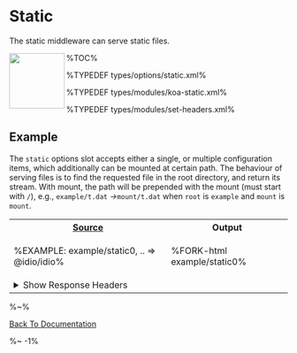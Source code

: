 # Static

The static middleware can serve static files.

<img src="https://raw.github.com/idiocc/core/master/images/static.svg?sanitize=true" align="left" height="100">

%TOC%

%TYPEDEF types/options/static.xml%

%TYPEDEF types/modules/koa-static.xml%

%TYPEDEF types/modules/set-headers.xml%

## Example

The `static` options slot accepts either a single, or multiple configuration items, which additionally can be mounted at certain path. The behaviour of serving files is to find the requested file in the root directory, and return its stream. With mount, the path will be prepended with the mount (must start with `/`), e.g., `example/t.dat` _->_`mount/t.dat` when `root` is `example` and `mount` is `mount`.

<table>
<!-- block-start -->
<tr><th><a href="example/index.js">Source</a></th><th>Output</th>
</tr><tr>
<td>

%EXAMPLE: example/static0, .. => @idio/idio%
</td>
<td>

%FORK-html example/static0%
</td></tr>
<!-- <tr>
  <td colspan="2" align="center">
    <strong>The Headers</strong>
  </td>
</tr> -->
<tr>
<td colspan="2">

<details>
<summary>Show Response Headers</summary>

%FORKERR-http example/static0%
</details>
</td>
</tr>
</table>


<!-- %TYPEDEF types/modules/koa-send.xml% -->

%~%

[Back To Documentation](/)

%~ -1%